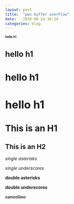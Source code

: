 ```yaml
---
layout: post
title:  "pwn buffer overFlow"
date:   2020-08-24 16:24
categories: blog
---
```

<h1 style="font-size:10px;">hello h1</h1>
<h1 style="font-size:25px;">hello h1</h1>
<h1 style="font-size:30px;">hello h1</h1>
<h1 style="font-size:35px;">hello h1</h1>


This is an H1
=============

This is an H2
-------------


*single asterisks*

_single underscores_

**double asterisks**

__double underscores__

~~cancelline~~
